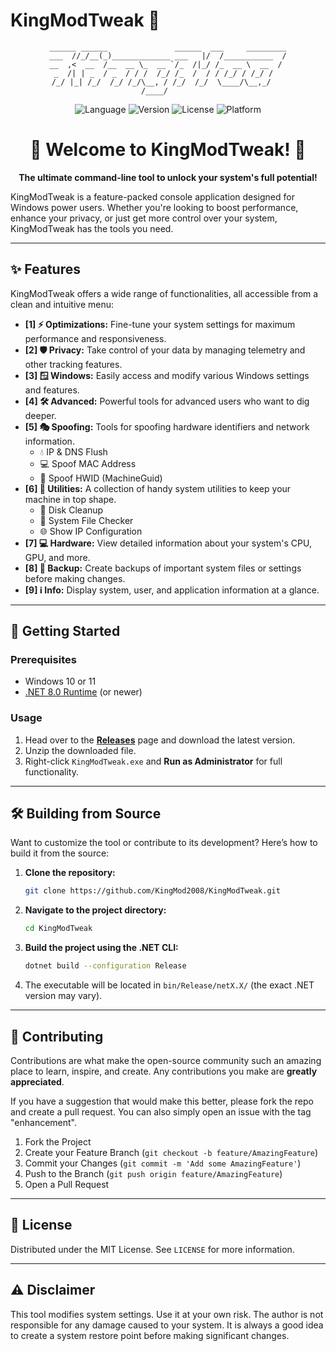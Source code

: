 # KingModTweak 👑

<div align="center">

```
______ ______               ______  ___     _________
___  //_/__(_)_____________ ___   |/  /___________  /
__  ,<  __  /__  __ \_  __ `/_  /|_/ /_  __ \  __  / 
_  /| | _  / _  / / /  /_/ /_  /  / / /_/ / /_/ /  
/_/ |_| /_/  /_/ /_/\__, / /_/  /_/  \____/\__,_/   
                    /____/                          
```
</div>

<p align="center">
  <img alt="Language" src="https://img.shields.io/badge/language-C%23-purple">
  <img alt="Version" src="https://img.shields.io/badge/version-1.2-blue">
  <img alt="License" src="https://img.shields.io/badge/license-MIT-green">
  <img alt="Platform" src="https://img.shields.io/badge/platform-Windows-informational">
</p>

<h1 align="center">🚀 Welcome to KingModTweak! 🚀</h1>

<p align="center">
  <b>The ultimate command-line tool to unlock your system's full potential!</b>
</p>

KingModTweak is a feature-packed console application designed for Windows power users. Whether you're looking to boost performance, enhance your privacy, or just get more control over your system, KingModTweak has the tools you need.

---

## ✨ Features

KingModTweak offers a wide range of functionalities, all accessible from a clean and intuitive menu:

*   **[1] ⚡ Optimizations:** Fine-tune your system settings for maximum performance and responsiveness.
*   **[2] 🛡️ Privacy:** Take control of your data by managing telemetry and other tracking features.
*   **[3] 🪟 Windows:** Easily access and modify various Windows settings and features.
*   **[4] 🛠️ Advanced:** Powerful tools for advanced users who want to dig deeper.
*   **[5] 🎭 Spoofing:** Tools for spoofing hardware identifiers and network information.
    *   💧 IP & DNS Flush
    *   💻 Spoof MAC Address
    *   🔑 Spoof HWID (MachineGuid)
*   **[6] 🔧 Utilities:** A collection of handy system utilities to keep your machine in top shape.
    *   🧹 Disk Cleanup
    *   🔎 System File Checker
    *   🌐 Show IP Configuration
*   **[7] 💻 Hardware:** View detailed information about your system's CPU, GPU, and more.
*   **[8] 💾 Backup:** Create backups of important system files or settings before making changes.
*   **[9] ℹ️ Info:** Display system, user, and application information at a glance.

---

## 🚀 Getting Started

### Prerequisites

*   Windows 10 or 11
*   [.NET 8.0 Runtime](https://dotnet.microsoft.com/en-us/download/dotnet/8.0) (or newer)

### Usage

1.  Head over to the [**Releases**](https://github.com/KingMod2008/KingModTweak/releases) page and download the latest version.
2.  Unzip the downloaded file.
3.  Right-click `KingModTweak.exe` and **Run as Administrator** for full functionality.

---

## 🛠️ Building from Source

Want to customize the tool or contribute to its development? Here’s how to build it from the source:

1.  **Clone the repository:**
    ```sh
    git clone https://github.com/KingMod2008/KingModTweak.git
    ```
2.  **Navigate to the project directory:**
    ```sh
    cd KingModTweak
    ```
3.  **Build the project using the .NET CLI:**
    ```sh
    dotnet build --configuration Release
    ```
4.  The executable will be located in `bin/Release/netX.X/` (the exact .NET version may vary).

---

## 🤝 Contributing

Contributions are what make the open-source community such an amazing place to learn, inspire, and create. Any contributions you make are **greatly appreciated**.

If you have a suggestion that would make this better, please fork the repo and create a pull request. You can also simply open an issue with the tag "enhancement".

1.  Fork the Project
2.  Create your Feature Branch (`git checkout -b feature/AmazingFeature`)
3.  Commit your Changes (`git commit -m 'Add some AmazingFeature'`)
4.  Push to the Branch (`git push origin feature/AmazingFeature`)
5.  Open a Pull Request

---

## 📜 License

Distributed under the MIT License. See `LICENSE` for more information.

---

## ⚠️ Disclaimer

This tool modifies system settings. Use it at your own risk. The author is not responsible for any damage caused to your system. It is always a good idea to create a system restore point before making significant changes.
